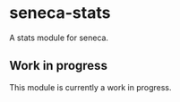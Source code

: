 # seneca-stats

A stats module for seneca.

## Work in progress
This module is currently a work in progress.
